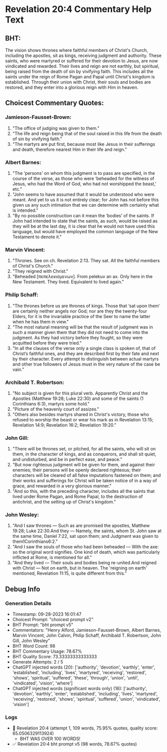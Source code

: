 # Revelation 20:4 Commentary Help Text

## BHT:
The vision shows thrones where faithful members of Christ's Church, including the apostles, sit as kings, receiving judgment and authority. These saints, who were martyred or suffered for their devotion to Jesus, are now vindicated and rewarded. Their lives and reign are not earthly, but spiritual, being raised from the death of sin by vivifying faith. This includes all the saints under the reign of Rome Pagan and Papal until Christ's kingdom is established. Through their union with Christ, their souls and bodies are restored, and they enter into a glorious reign with Him in heaven.

## Choicest Commentary Quotes:
### Jamieson-Fausset-Brown:
1. "The office of judging was given to them."
2. "The life and reign being that of the soul raised in this life from the death of sin by vivifying faith."
3. "The martyrs are put first, because most like Jesus in their sufferings and death, therefore nearest Him in their life and reign."

### Albert Barnes:
1. "The ‘persons’ on whom this judgment is to pass are specified, in the course of the verse, as those who were ‘beheaded for the witness of Jesus, who had the Word of God, who had not worshipped the beast,’ etc."
2. "John seems to have assumed that it would be understood who were meant. And yet to us it is not entirely clear; for John has not before this given us any such intimation that we can determine with certainty what is intended."
3. "By no possible construction can it mean the ‘bodies’ of the saints. If John had intended to state that the saints, as such, would be raised as they will be at the last day, it is clear that he would not have used this language, but would have employed the common language of the New Testament to denote it."

### Marvin Vincent:
1. "Thrones. See on ch. Revelation 2:13. They sat. All the faithful members of Christ's Church."
2. "They reigned with Christ."
3. "Beheaded [πεπελεκισμενων]. From pelekuv an ax. Only here in the New Testament. They lived. Equivalent to lived again."

### Philip Schaff:
1. "The thrones before us are thrones of kings. Those that ‘sat upon them’ are certainly neither angels nor God; nor are they the twenty-four Elders, for it is the invariable practice of the Seer to name the latter when he has them in view."
2. "The most natural meaning will be that the result of judgment was in such a manner given them that they did not need to come into the judgment. As they had victory before they fought, so they were acquitted before they were tried."
3. "In all the clauses of the verse only a single class is spoken of, that of Christ’s faithful ones, and they are described first by their fate and next by their character. Every attempt to distinguish between actual martyrs and other true followers of Jesus must in the very nature of the case be vain."

### Archibald T. Robertson:
1. "No subject is given for this plural verb. Apparently Christ and the Apostles (Matthew 19:28; Luke 22:30) and some of the saints (1 Corinthians 6:3), martyrs some hold." 
2. "Picture of the heavenly court of assizes."
3. "Others also besides martyrs shared in Christ's victory, those who refused to worship the beast or wear his mark as in Revelation 13:15; Revelation 14:9; Revelation 16:2; Revelation 19:20."

### John Gill:
1. "There will be thrones set, or pitched, for all the saints, who will sit on them, in the character of kings, and as conquerors, and shall sit quiet, and undisturbed, and be in perfect ease, and peace."
2. "But now righteous judgment will be given for them, and against their enemies; their persons will be openly declared righteous; their characters will be cleared of all false imputations fastened on them; and their works and sufferings for Christ will be taken notice of in a way of grace, and rewarded in a very glorious manner."
3. "And so this, with the preceding character, includes all the saints that lived under Rome Pagan, and Rome Papal, to the destruction of antichrist, and the setting up of Christ's kingdom."

### John Wesley:
1. "And I saw thrones — Such as are promised the apostles, Matthew 19:28; Luke 22:30.And they — Namely, the saints, whom St. John saw at the same time, Daniel 7:22, sat upon them; and Judgment was given to them1Corinthians6:2."
2. "And I saw the souls of those who had been beheaded — With the axe: so the original word signifies. One kind of death, which was particularly inflicted at Rome, is mentioned for all."
3. "And they lived — Their souls and bodies being re-united.And reigned with Christ — Not on earth, but in heaven. The 'reigning on earth' mentioned, Revelation 11:15, is quite different from this."


## Debug Info
### Generation Details
- Timestamp: 09-28-2023 16:01:47
- Choicest Prompt: "choicest prompt v2"
- BHT Prompt: "bht prompt v5"
- Commentators: "Henry Alford, Jamieson-Fausset-Brown, Albert Barnes, Marvin Vincent, John Calvin, Philip Schaff, Archibald T. Robertson, John Gill, John Wesley"
- BHT Word Count: 98
- BHT Commentary Usage: 78.67%
- BHT Quality Score: 73.33333333333333
- Generate Attempts: 2 / 5
- ChatGPT injected words (20):
	['authority', 'devotion', 'earthly', 'enter', 'established', 'including', 'lives', 'martyred', 'receiving', 'restored', 'shows', 'spiritual', 'suffered', 'these', 'through', 'union', 'until', 'vindicated', 'vision', 'where']
- ChatGPT injected words (significant words only) (16):
	['authority', 'devotion', 'earthly', 'enter', 'established', 'including', 'lives', 'martyred', 'receiving', 'restored', 'shows', 'spiritual', 'suffered', 'union', 'vindicated', 'vision']

### Logs
- 🔄 Revelation 20:4 (attempt 1, 109 words, 75.95% quotes, quality score: 65.0506329113924) 
	- BHT WAS OVER 100 WORDS!
- ✅ Revelation 20:4 bht prompt v5 (98 words, 78.67% quotes)